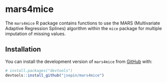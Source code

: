 
<!-- README.md is generated from README.Rmd. Please edit that file -->

# mars4mice

<!-- badges: start -->
<!-- badges: end -->

The `mars4mice` R package contains functions to use the MARS
(Multivariate Adaptive Regression Splines) algorithm within the `mice`
package for multiple imputation of missing values.

## Installation

You can install the development version of `mars4mice` from
[GitHub](https://github.com/) with:

``` r
# install.packages("devtools")
devtools::install_github("jsepin/mars4mice")
```

